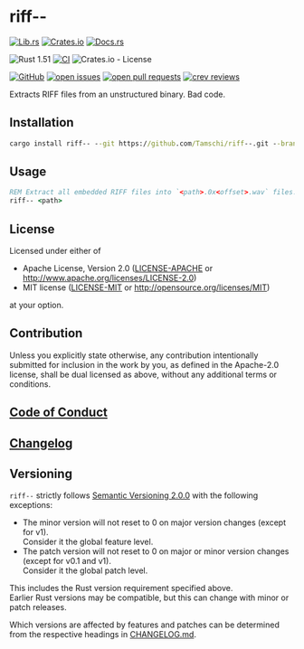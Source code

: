 # riff--

[![Lib.rs](https://img.shields.io/badge/Lib.rs-*-84f)](https://lib.rs/crates/riff--)
[![Crates.io](https://img.shields.io/crates/v/riff--)](https://crates.io/crates/riff--)
[![Docs.rs](https://docs.rs/riff--/badge.svg)](https://docs.rs/riff--)

![Rust 1.51](https://img.shields.io/static/v1?logo=Rust&label=&message=1.51&color=grey)
[![CI](https://github.com/Tamschi/riff--/workflows/CI/badge.svg?branch=develop)](https://github.com/Tamschi/riff--/actions?query=workflow%3ACI+branch%3Adevelop)
![Crates.io - License](https://img.shields.io/crates/l/riff--/0.0.1)

[![GitHub](https://img.shields.io/static/v1?logo=GitHub&label=&message=%20&color=grey)](https://github.com/Tamschi/riff--)
[![open issues](https://img.shields.io/github/issues-raw/Tamschi/riff--)](https://github.com/Tamschi/riff--/issues)
[![open pull requests](https://img.shields.io/github/issues-pr-raw/Tamschi/riff--)](https://github.com/Tamschi/riff--/pulls)
[![crev reviews](https://web.crev.dev/rust-reviews/badge/crev_count/riff--.svg)](https://web.crev.dev/rust-reviews/crate/riff--/)

Extracts RIFF files from an unstructured binary. Bad code.

## Installation

```cmd
cargo install riff-- --git https://github.com/Tamschi/riff--.git --branch develop
```

## Usage

```cmd
REM Extract all embedded RIFF files into `<path>.0x<offset>.wav` files.
riff-- <path>
```

## License

Licensed under either of

* Apache License, Version 2.0
   ([LICENSE-APACHE](LICENSE-APACHE) or <http://www.apache.org/licenses/LICENSE-2.0>)
* MIT license
   ([LICENSE-MIT](LICENSE-MIT) or <http://opensource.org/licenses/MIT>)

at your option.

## Contribution

Unless you explicitly state otherwise, any contribution intentionally submitted
for inclusion in the work by you, as defined in the Apache-2.0 license, shall be
dual licensed as above, without any additional terms or conditions.

## [Code of Conduct](CODE_OF_CONDUCT.md)

## [Changelog](CHANGELOG.md)

## Versioning

`riff--` strictly follows [Semantic Versioning 2.0.0](https://semver.org/spec/v2.0.0.html) with the following exceptions:

* The minor version will not reset to 0 on major version changes (except for v1).  
Consider it the global feature level.
* The patch version will not reset to 0 on major or minor version changes (except for v0.1 and v1).  
Consider it the global patch level.

This includes the Rust version requirement specified above.  
Earlier Rust versions may be compatible, but this can change with minor or patch releases.

Which versions are affected by features and patches can be determined from the respective headings in [CHANGELOG.md](CHANGELOG.md).
